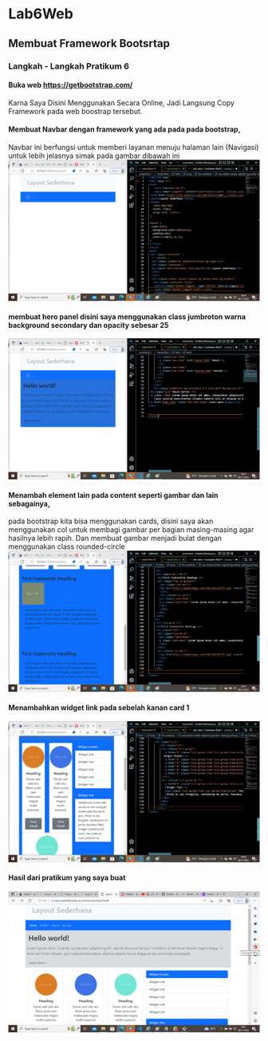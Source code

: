 # Lab6Web
## Membuat Framework Bootsrtap
### Langkah - Langkah Pratikum 6
#### Buka web https://getbootstrap.com/
Karna Saya Disini Menggunakan Secara Online, Jadi Langsung Copy Framework pada web boostrap tersebut.

#### Membuat Navbar dengan framework yang ada pada pada bootstrap, 
Navbar ini berfungsi untuk memberi layanan menuju halaman lain (Navigasi) untuk lebih jelasnya simak pada gambar dibawah ini
![gambar1](screenshot/ss1.png)

#### membuat hero panel disini saya menggunakan class jumbroton warna background secondary dan opacity sebesar 25 
![gambar2](screenshot/ss2.png)

#### Menambah element lain pada content seperti gambar dan lain sebagainya,
pada bootstrap kita bisa menggunakan cards, disini saya akan menggunakan col untuk membagi gambar per bagian masing-masing agar hasilnya lebih rapih. Dan membuat gambar menjadi bulat dengan menggunakan class rounded-circle
![gambar3](screenshot/ss3.png)

#### Menambahkan widget link pada sebelah kanan card 1
![gambar4](screenshot/ss4.png)

#### Hasil dari pratikum yang saya buat
![gambarhsl](screenshot/hsl.png)
